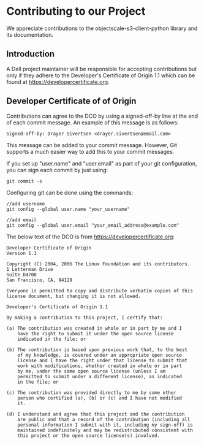 # Contributing to our Project
We appreciate contributions to the objectscale-s3-client-python library and its documentation.

## Introduction

A Dell project maintainer will be responsible for accepting contributions but only if they adhere to the Developer's Certificate of Origin 1.1 which can be found at https://developercertificate.org. 

## Developer Certificate of of Origin
Contributions can agree to the DCO by using a signed-off-by line at the end of each commit message. An example of this message is as follows:

```
Signed-off-by: Drayer Sivertsen <drayer.sivertsen@email.com>
```

This message can be added to your commit message. However, Git supports a much easier way to add this to your commit messages. 

If you set up "user.name" and "user.email" as part of your git configuration, you can sign each commit by just using: 
```
git commit -s
```

Configuring git can be done using the commands:
```
//add username
git config --global user.name "your_username"

//add email
git config --global user.email "your_email_address@example.com"
```

The below text of the DCO is from https://developercertificate.org:
```
Developer Certificate of Origin
Version 1.1

Copyright (C) 2004, 2006 The Linux Foundation and its contributors.
1 Letterman Drive
Suite D4700
San Francisco, CA, 94129

Everyone is permitted to copy and distribute verbatim copies of this
license document, but changing it is not allowed.

Developer's Certificate of Origin 1.1

By making a contribution to this project, I certify that:

(a) The contribution was created in whole or in part by me and I
    have the right to submit it under the open source license
    indicated in the file; or

(b) The contribution is based upon previous work that, to the best
    of my knowledge, is covered under an appropriate open source
    license and I have the right under that license to submit that
    work with modifications, whether created in whole or in part
    by me, under the same open source license (unless I am
    permitted to submit under a different license), as indicated
    in the file; or

(c) The contribution was provided directly to me by some other
    person who certified (a), (b) or (c) and I have not modified
    it.

(d) I understand and agree that this project and the contribution
    are public and that a record of the contribution (including all
    personal information I submit with it, including my sign-off) is
    maintained indefinitely and may be redistributed consistent with
    this project or the open source license(s) involved.
```